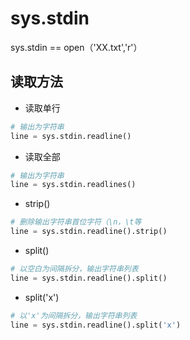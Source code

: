 # sys.stdin
sys.stdin == open（'XX.txt','r'）
## 读取方法
- 读取单行
```python
# 输出为字符串
line = sys.stdin.readline()
```
- 读取全部
```python
# 输出为字符串
line = sys.stdin.readlines()
```
- strip()
```python
# 删除输出字符串首位字符（\n，\t等
line = sys.stdin.readline().strip()
```
- split()
```python
# 以空白为间隔拆分，输出字符串列表
line = sys.stdin.readline().split()
```
- split('x')
```python
# 以'x'为间隔拆分，输出字符串列表
line = sys.stdin.readline().split('x')
```
